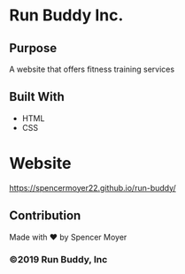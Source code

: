 # Run Buddy Inc.

## Purpose
A website that offers fitness training services

## Built With
* HTML
* CSS

# Website
https://spencermoyer22.github.io/run-buddy/

## Contribution
Made with ❤️ by Spencer Moyer

### ©️2019 Run Buddy, Inc
